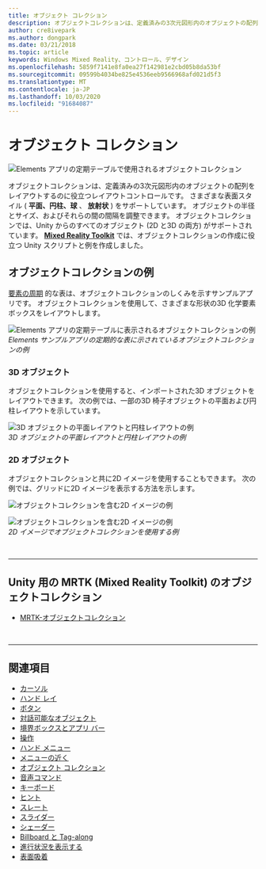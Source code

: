 ```yaml
---
title: オブジェクト コレクション
description: オブジェクトコレクションは、定義済みの3次元図形内のオブジェクトの配列をレイアウトするのに役立つレイアウトコントロールです。
author: cre8ivepark
ms.author: dongpark
ms.date: 03/21/2018
ms.topic: article
keywords: Windows Mixed Reality、コントロール、デザイン
ms.openlocfilehash: 5859f7141e8fa0ea27f142981e2cbd05b8da53bf
ms.sourcegitcommit: 09599b4034be825e4536eeb9566968afd021d5f3
ms.translationtype: MT
ms.contentlocale: ja-JP
ms.lasthandoff: 10/03/2020
ms.locfileid: "91684087"
---
```

# <a name="object-collection"></a>オブジェクト コレクション

![Elements アプリの定期テーブルで使用されるオブジェクトコレクション](images/UX_Hero_ObjectCollection.jpg)<br>


オブジェクトコレクションは、定義済みの3次元図形内のオブジェクトの配列をレイアウトするのに役立つレイアウトコントロールです。 さまざまな表面スタイル ( **平面、円柱、球** 、 **放射状** ) をサポートしています。 オブジェクトの半径とサイズ、およびそれらの間の間隔を調整できます。 オブジェクトコレクションでは、Unity からのすべてのオブジェクト (2D と3D の両方) がサポートされています。 **[Mixed Reality Toolkit](https://microsoft.github.io/MixedRealityToolkit-Unity/Documentation/README_ObjectCollection.html)** では、オブジェクトコレクションの作成に役立つ Unity スクリプトと例を作成しました。


## <a name="object-collection-examples"></a>オブジェクトコレクションの例

[要素の周期](../develop/unity/periodic-table-of-the-elements.md) 的な表は、オブジェクトコレクションのしくみを示すサンプルアプリです。 オブジェクトコレクションを使用して、さまざまな形状の3D 化学要素ボックスをレイアウトします。

![Elements アプリの定期テーブルに表示されるオブジェクトコレクションの例](images/periodictable-collections-1000px.jpg)<br>
*Elements サンプルアプリの定期的な表に示されているオブジェクトコレクションの例*

### <a name="3d-objects"></a>3D オブジェクト

オブジェクトコレクションを使用すると、インポートされた3D オブジェクトをレイアウトできます。 次の例では、一部の3D 椅子オブジェクトの平面および円柱レイアウトを示しています。

![3D オブジェクトの平面レイアウトと円柱レイアウトの例](images/objectcollection-3dobjects-1000px.jpg)<br>
*3D オブジェクトの平面レイアウトと円柱レイアウトの例*

### <a name="2d-objects"></a>2D オブジェクト

オブジェクトコレクションと共に2D イメージを使用することもできます。 次の例では、グリッドに2D イメージを表示する方法を示します。

![オブジェクトコレクションを含む2D イメージの例](images/940px-layout-3dobjects-3.jpg)

![オブジェクトコレクションを含む2D イメージの例](images/940px-layout-2dimages.jpg)<br>
*2D イメージでオブジェクトコレクションを使用する例*

<br>

---

## <a name="object-collection-in-mrtk-mixed-reality-toolkit-for-unity"></a>Unity 用の MRTK (Mixed Reality Toolkit) のオブジェクトコレクション

* [MRTK-オブジェクトコレクション](https://microsoft.github.io/MixedRealityToolkit-Unity/Documentation/README_ObjectCollection.html)


<br>

---


## <a name="see-also"></a>関連項目

* [カーソル](cursors.md)
* [ハンド レイ](point-and-commit.md)
* [ボタン](button.md)
* [対話可能なオブジェクト](interactable-object.md)
* [境界ボックスとアプリ バー](app-bar-and-bounding-box.md)
* [操作](direct-manipulation.md)
* [ハンド メニュー](hand-menu.md)
* [メニューの近く](near-menu.md)
* [オブジェクト コレクション](object-collection.md)
* [音声コマンド](voice-input.md)
* [キーボード](keyboard.md)
* [ヒント](tooltip.md)
* [スレート](slate.md)
* [スライダー](slider.md)
* [シェーダー](shader.md)
* [Billboard と Tag-along](billboarding-and-tag-along.md)
* [進行状況を表示する](progress.md)
* [表面吸着](surface-magnetism.md)
